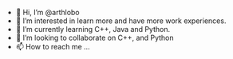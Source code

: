 - 👋 Hi, I’m @arthlobo
- 👀 I’m interested in learn more and have more work experiences.
- 🌱 I’m currently learning C++, Java and Python.
- 💞️ I’m looking to collaborate on C++, and Python
- 📫 How to reach me ...

<!---
arthlobo/arthlobo is a ✨ special ✨ repository because its `README.md` (this file) appears on your GitHub profile.
You can click the Preview link to take a look at your changes.
--->
